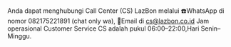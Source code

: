 Anda dapat menghubungi Call Center (CS) LazBon melalui ☎️WhatsApp di nomor 082175221891 (chat only wa), 📧Email di cs@lazbon.co.id Jam operasional Customer Service CS adalah pukul 06:00–22:00,Hari Senin–Minggu.
